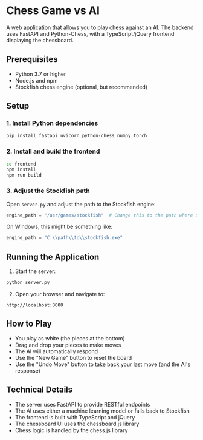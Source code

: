 # Chess Game vs AI

A web application that allows you to play chess against an AI. The backend uses FastAPI and Python-Chess, with a TypeScript/jQuery frontend displaying the chessboard.

## Prerequisites

- Python 3.7 or higher
- Node.js and npm
- Stockfish chess engine (optional, but recommended)

## Setup

### 1. Install Python dependencies

```bash
pip install fastapi uvicorn python-chess numpy torch
```

### 2. Install and build the frontend

```bash
cd frontend
npm install
npm run build
```

### 3. Adjust the Stockfish path

Open `server.py` and adjust the path to the Stockfish engine:

```python
engine_path = "/usr/games/stockfish"  # Change this to the path where Stockfish is installed
```

On Windows, this might be something like:
```python
engine_path = "C:\\path\\to\\stockfish.exe"
```

## Running the Application

1. Start the server:

```bash
python server.py
```

2. Open your browser and navigate to:

```
http://localhost:8000
```

## How to Play

- You play as white (the pieces at the bottom)
- Drag and drop your pieces to make moves
- The AI will automatically respond
- Use the "New Game" button to reset the board
- Use the "Undo Move" button to take back your last move (and the AI's response)

## Technical Details

- The server uses FastAPI to provide RESTful endpoints
- The AI uses either a machine learning model or falls back to Stockfish
- The frontend is built with TypeScript and jQuery
- The chessboard UI uses the chessboard.js library
- Chess logic is handled by the chess.js library 